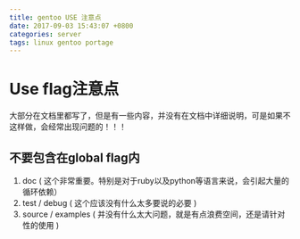 ```yaml
---
title: gentoo USE 注意点
date: 2017-09-03 15:43:07 +0800
categories: server
tags: linux gentoo portage
---
```


# Use flag注意点

大部分在文档里都写了，但是有一些内容，并没有在文档中详细说明，可是如果不这样做，会经常出现问题的！！！

## 不要包含在global flag内

1. doc ( 这个非常重要。特别是对于ruby以及python等语言来说，会引起大量的循环依赖）
2. test / debug ( 这个应该没有什么太多要说的必要 )
4. source / examples ( 并没有什么太大问题，就是有点浪费空间，还是请针对性的使用 )


